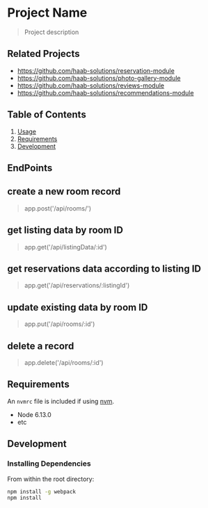 # Project Name

> Project description

## Related Projects

  - https://github.com/haab-solutions/reservation-module
  - https://github.com/haab-solutions/photo-gallery-module
  - https://github.com/haab-solutions/reviews-module
  - https://github.com/haab-solutions/recommendations-module

## Table of Contents

1. [Usage](#Usage)
1. [Requirements](#requirements)
1. [Development](#development)

## EndPoints

## create a new room record
> app.post('/api/rooms/')

## get listing data by room ID
> app.get('/api/listingData/:id')

## get reservations data according to listing ID
> app.get('/api/reservations/:listingId')

## update existing data by room ID
> app.put('/api/rooms/:id')

## delete a record
> app.delete('/api/rooms/:id')

## Requirements

An `nvmrc` file is included if using [nvm](https://github.com/creationix/nvm).

- Node 6.13.0
- etc

## Development

### Installing Dependencies

From within the root directory:

```sh
npm install -g webpack
npm install
```

